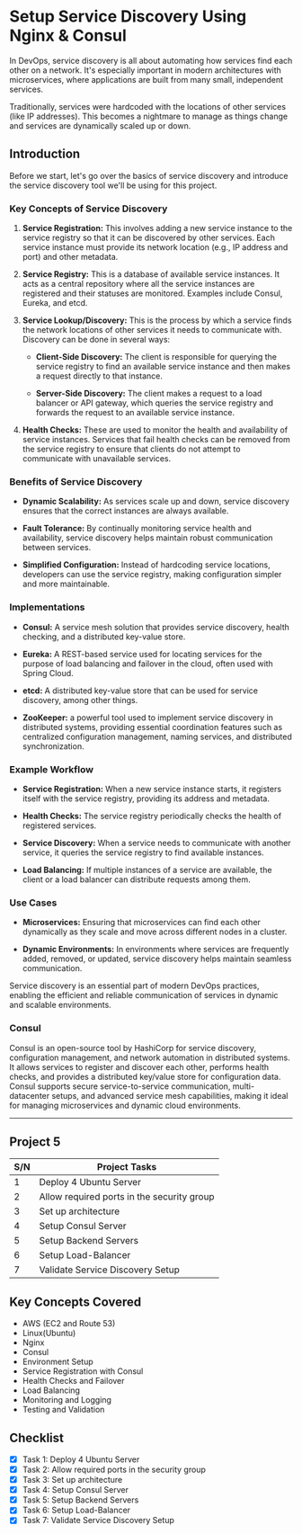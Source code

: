 # Setup Service Discovery Using Nginx & Consul

In DevOps, service discovery is all about automating how services find each other on a network. It's especially important in modern architectures with microservices, where applications are built from many small, independent services.

Traditionally, services were hardcoded with the locations of other services (like IP addresses). This becomes a nightmare to manage as things change and services are dynamically scaled up or down.

## Introduction

Before we start, let's go over the basics of service discovery and introduce the service discovery tool we'll be using for this project.

### Key Concepts of Service Discovery

1. **Service Registration:** This involves adding a new service instance to the service registry so that it can be discovered by other services. Each service instance must provide its network location (e.g., IP address and port) and other metadata.

2. **Service Registry:** This is a database of available service instances. It acts as a central repository where all the service instances are registered and their statuses are monitored. Examples include Consul, Eureka, and etcd.

3. **Service Lookup/Discovery:** This is the process by which a service finds the network locations of other services it needs to communicate with. Discovery can be done in several ways:

   - **Client-Side Discovery:** The client is responsible for querying the service registry to find an available service instance and then makes a request directly to that instance.

   - **Server-Side Discovery:** The client makes a request to a load balancer or API gateway, which queries the service registry and forwards the request to an available service instance.

4. **Health Checks:** These are used to monitor the health and availability of service instances. Services that fail health checks can be removed from the service registry to ensure that clients do not attempt to communicate with unavailable services.

### Benefits of Service Discovery

- **Dynamic Scalability:** As services scale up and down, service discovery ensures that the correct instances are always available.

- **Fault Tolerance:** By continually monitoring service health and availability, service discovery helps maintain robust communication between services.

- **Simplified Configuration:** Instead of hardcoding service locations, developers can use the service registry, making configuration simpler and more maintainable.

### Implementations

- **Consul:** A service mesh solution that provides service discovery, health checking, and a distributed key-value store.

- **Eureka:** A REST-based service used for locating services for the purpose of load balancing and failover in the cloud, often used with Spring Cloud.

- **etcd:** A distributed key-value store that can be used for service discovery, among other things.

- **ZooKeeper:** a powerful tool used to implement service discovery in distributed systems, providing essential coordination features such as centralized configuration management, naming services, and distributed synchronization.

### Example Workflow

- **Service Registration:** When a new service instance starts, it registers itself with the service registry, providing its address and metadata.

- **Health Checks:** The service registry periodically checks the health of registered services.

- **Service Discovery:** When a service needs to communicate with another service, it queries the service registry to find available instances.

- **Load Balancing:** If multiple instances of a service are available, the client or a load balancer can distribute requests among them.

### Use Cases

- **Microservices:** Ensuring that microservices can find each other dynamically as they scale and move across different nodes in a cluster.

- **Dynamic Environments:** In environments where services are frequently added, removed, or updated, service discovery helps maintain seamless communication.

Service discovery is an essential part of modern DevOps practices, enabling the efficient and reliable communication of services in dynamic and scalable environments.

### Consul

Consul is an open-source tool by HashiCorp for service discovery, configuration management, and network automation in distributed systems. It allows services to register and discover each other, performs health checks, and provides a distributed key/value store for configuration data. Consul supports secure service-to-service communication, multi-datacenter setups, and advanced service mesh capabilities, making it ideal for managing microservices and dynamic cloud environments.

---

## Project 5

|S/N | Project Tasks                                      |
|----|----------------------------------------------------|
| 1  |Deploy 4 Ubuntu Server                              |
| 2  |Allow required ports in the security group          |
| 3  |Set up architecture                                 |
| 4  |Setup Consul Server                                 |
| 5  |Setup Backend Servers                               |
| 6  |Setup Load-Balancer                                 |
| 7  |Validate Service Discovery Setup                    |

## Key Concepts Covered

- AWS (EC2 and Route 53)
- Linux(Ubuntu)
- Nginx
- Consul
- Environment Setup
- Service Registration with Consul
- Health Checks and Failover
- Load Balancing
- Monitoring and Logging
- Testing and Validation

## Checklist

- [x] Task 1: Deploy 4 Ubuntu Server
- [x] Task 2: Allow required ports in the security group
- [x] Task 3: Set up architecture
- [x] Task 4: Setup Consul Server
- [x] Task 5: Setup Backend Servers
- [x] Task 6: Setup Load-Balancer
- [x] Task 7: Validate Service Discovery Setup